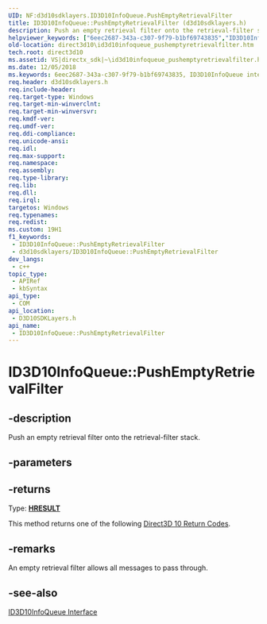 ```yaml
---
UID: NF:d3d10sdklayers.ID3D10InfoQueue.PushEmptyRetrievalFilter
title: ID3D10InfoQueue::PushEmptyRetrievalFilter (d3d10sdklayers.h)
description: Push an empty retrieval filter onto the retrieval-filter stack.
helpviewer_keywords: ["6eec2687-343a-c307-9f79-b1bf69743835","ID3D10InfoQueue interface [Direct3D 10]","PushEmptyRetrievalFilter method","ID3D10InfoQueue.PushEmptyRetrievalFilter","ID3D10InfoQueue::PushEmptyRetrievalFilter","PushEmptyRetrievalFilter","PushEmptyRetrievalFilter method [Direct3D 10]","PushEmptyRetrievalFilter method [Direct3D 10]","ID3D10InfoQueue interface","d3d10sdklayers/ID3D10InfoQueue::PushEmptyRetrievalFilter","direct3d10.id3d10infoqueue_pushemptyretrievalfilter"]
old-location: direct3d10\id3d10infoqueue_pushemptyretrievalfilter.htm
tech.root: direct3d10
ms.assetid: VS|directx_sdk|~\id3d10infoqueue_pushemptyretrievalfilter.htm
ms.date: 12/05/2018
ms.keywords: 6eec2687-343a-c307-9f79-b1bf69743835, ID3D10InfoQueue interface [Direct3D 10],PushEmptyRetrievalFilter method, ID3D10InfoQueue.PushEmptyRetrievalFilter, ID3D10InfoQueue::PushEmptyRetrievalFilter, PushEmptyRetrievalFilter, PushEmptyRetrievalFilter method [Direct3D 10], PushEmptyRetrievalFilter method [Direct3D 10],ID3D10InfoQueue interface, d3d10sdklayers/ID3D10InfoQueue::PushEmptyRetrievalFilter, direct3d10.id3d10infoqueue_pushemptyretrievalfilter
req.header: d3d10sdklayers.h
req.include-header: 
req.target-type: Windows
req.target-min-winverclnt: 
req.target-min-winversvr: 
req.kmdf-ver: 
req.umdf-ver: 
req.ddi-compliance: 
req.unicode-ansi: 
req.idl: 
req.max-support: 
req.namespace: 
req.assembly: 
req.type-library: 
req.lib: 
req.dll: 
req.irql: 
targetos: Windows
req.typenames: 
req.redist: 
ms.custom: 19H1
f1_keywords:
 - ID3D10InfoQueue::PushEmptyRetrievalFilter
 - d3d10sdklayers/ID3D10InfoQueue::PushEmptyRetrievalFilter
dev_langs:
 - c++
topic_type:
 - APIRef
 - kbSyntax
api_type:
 - COM
api_location:
 - D3D10SDKLayers.h
api_name:
 - ID3D10InfoQueue::PushEmptyRetrievalFilter
---
```


# ID3D10InfoQueue::PushEmptyRetrievalFilter


## -description

Push an empty retrieval filter onto the retrieval-filter stack.

## -parameters

## -returns

Type: <b><a href="/windows/win32/com/structure-of-com-error-codes">HRESULT</a></b>

This method returns one of the following <a href="/windows/desktop/direct3d10/d3d10-graphics-reference-returnvalues">Direct3D 10 Return Codes</a>.

## -remarks

An empty retrieval filter allows all messages to pass through.

## -see-also

<a href="/windows/desktop/api/d3d10sdklayers/nn-d3d10sdklayers-id3d10infoqueue">ID3D10InfoQueue Interface</a>

